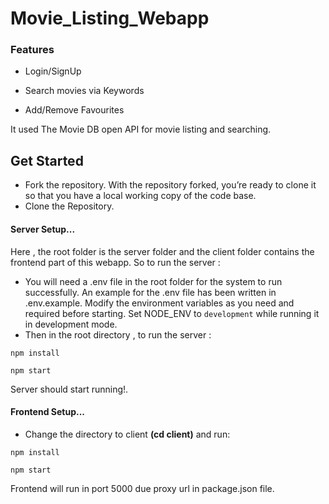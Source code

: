 # Movie_Listing_Webapp

<h3>Features</h3>

- Login/SignUp

- Search movies via Keywords

- Add/Remove Favourites

It used The Movie DB open API for movie listing and searching.
## Get Started

- Fork the repository. With the repository forked, you’re ready to clone it so that you have a local       working copy of the code base.
- Clone the Repository.

#### Server Setup...

Here , the root folder is the server folder and the client folder contains the frontend part of this webapp.
So to run the server :
- You will need a .env file in the root folder for the system to run successfully. An example for the .env file has been written in .env.example. Modify the environment variables as you need and required before starting. Set NODE_ENV to `development` while running it in development mode.
- Then in the root directory , to run the server :
```shell
npm install
```
```shell
npm start
```
Server should start running!.

#### Frontend Setup...
- Change the directory to client **(cd client)** and run:
 ```shell
npm install
```
```shell
npm start
```
Frontend will run in port 5000 due proxy url in package.json file.
